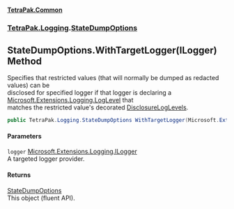 #### [TetraPak.Common](index.md 'index')
### [TetraPak.Logging](TetraPak_Logging.md 'TetraPak.Logging').[StateDumpOptions](TetraPak_Logging_StateDumpOptions.md 'TetraPak.Logging.StateDumpOptions')
## StateDumpOptions.WithTargetLogger(ILogger) Method
Specifies that restricted values (that will normally be dumped as redacted values) can be  
disclosed for specified logger if that logger is declaring a [Microsoft.Extensions.Logging.LogLevel](https://docs.microsoft.com/en-us/dotnet/api/Microsoft.Extensions.Logging.LogLevel 'Microsoft.Extensions.Logging.LogLevel') that  
matches the restricted value's decorated [DisclosureLogLevels](TetraPak_RestrictedValueAttribute_DisclosureLogLevels.md 'TetraPak.RestrictedValueAttribute.DisclosureLogLevels').   
```csharp
public TetraPak.Logging.StateDumpOptions WithTargetLogger(Microsoft.Extensions.Logging.ILogger logger);
```
#### Parameters
<a name='TetraPak_Logging_StateDumpOptions_WithTargetLogger(Microsoft_Extensions_Logging_ILogger)_logger'></a>
`logger` [Microsoft.Extensions.Logging.ILogger](https://docs.microsoft.com/en-us/dotnet/api/Microsoft.Extensions.Logging.ILogger 'Microsoft.Extensions.Logging.ILogger')  
A targeted logger provider.  
  
#### Returns
[StateDumpOptions](TetraPak_Logging_StateDumpOptions.md 'TetraPak.Logging.StateDumpOptions')  
This object (fluent API).  
